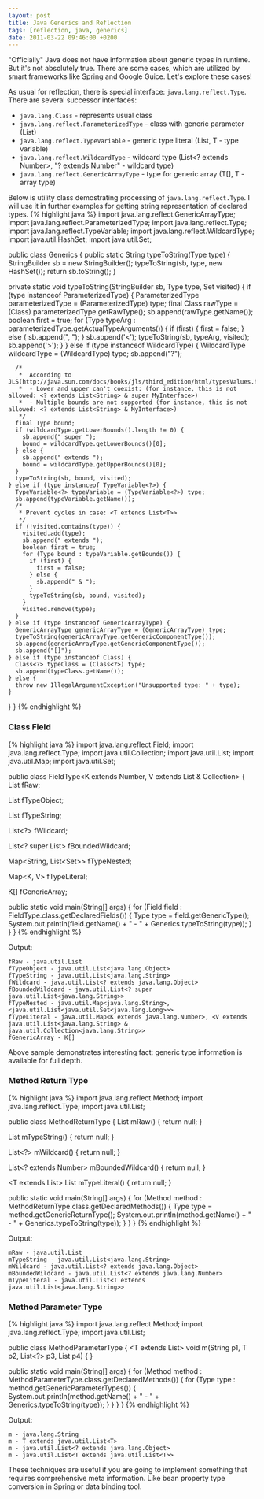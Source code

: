 ```yaml
---
layout: post
title: Java Generics and Reflection
tags: [reflection, java, generics]
date: 2011-03-22 09:46:00 +0200
---
```

"Officially" Java does not have information about generic types in runtime. But it's not absolutely true. There are some cases, which are utilized by smart frameworks like Spring and Google Guice. Let's explore these cases!

<!-- more -->

As usual for reflection, there is special interface: `java.lang.reflect.Type`. There are several successor interfaces:

* `java.lang.Class` - represents usual class
* `java.lang.reflect.ParameterizedType` - class with generic parameter (List<String>)
* `java.lang.reflect.TypeVariable` - generic type literal (List<T>, T - type variable)
* `java.lang.reflect.WildcardType` - wildcard type (List<? extends Number>, \"? extends Number\" - wildcard type)
* `java.lang.reflect.GenericArrayType` - type for generic array (T\[\], T - array type)

Below is utility class demostrating processing of `java.lang.reflect.Type`. I will use it in further examples for getting string representation of declared types.
{% highlight java %}
import java.lang.reflect.GenericArrayType;
import java.lang.reflect.ParameterizedType;
import java.lang.reflect.Type;
import java.lang.reflect.TypeVariable;
import java.lang.reflect.WildcardType;
import java.util.HashSet;
import java.util.Set;

public class Generics {
  public static String typeToString(Type type) {
    StringBuilder sb = new StringBuilder();
    typeToString(sb, type, new HashSet<Type>());
    return sb.toString();
  }

  private static void typeToString(StringBuilder sb, Type type, Set<Type> visited) {
    if (type instanceof ParameterizedType) {
      ParameterizedType parameterizedType = (ParameterizedType) type;
      final Class<?> rawType = (Class<?>) parameterizedType.getRawType();
      sb.append(rawType.getName());
      boolean first = true;
      for (Type typeArg : parameterizedType.getActualTypeArguments()) {
        if (first) {
          first = false;
        } else {
          sb.append(", ");
        }
        sb.append('<');
        typeToString(sb, typeArg, visited);
        sb.append('>');
      }
    } else if (type instanceof WildcardType) {
      WildcardType wildcardType = (WildcardType) type;
      sb.append("?");

      /*
       *  According to JLS(http://java.sun.com/docs/books/jls/third_edition/html/typesValues.html#4.5.1):
       *  - Lower and upper can't coexist: (for instance, this is not allowed: <? extends List<String> & super MyInterface>)
       *  - Multiple bounds are not supported (for instance, this is not allowed: <? extends List<String> & MyInterface>)
       */
      final Type bound;
      if (wildcardType.getLowerBounds().length != 0) {
        sb.append(" super ");
        bound = wildcardType.getLowerBounds()[0];
      } else {
        sb.append(" extends ");
        bound = wildcardType.getUpperBounds()[0];
      }
      typeToString(sb, bound, visited);
    } else if (type instanceof TypeVariable<?>) {
      TypeVariable<?> typeVariable = (TypeVariable<?>) type;
      sb.append(typeVariable.getName());
      /*
       * Prevent cycles in case: <T extends List<T>>
       */
      if (!visited.contains(type)) {
        visited.add(type);
        sb.append(" extends ");
        boolean first = true;
        for (Type bound : typeVariable.getBounds()) {
          if (first) {
            first = false;
          } else {
            sb.append(" & ");
          }
          typeToString(sb, bound, visited);
        }
        visited.remove(type);
      }
    } else if (type instanceof GenericArrayType) {
      GenericArrayType genericArrayType = (GenericArrayType) type;
      typeToString(genericArrayType.getGenericComponentType());
      sb.append(genericArrayType.getGenericComponentType());
      sb.append("[]");
    } else if (type instanceof Class) {
      Class<?> typeClass = (Class<?>) type;
      sb.append(typeClass.getName());
    } else {
      throw new IllegalArgumentException("Unsupported type: " + type);
    }
  }
}
{% endhighlight %}

### Class Field
{% highlight java %}
import java.lang.reflect.Field;
import java.lang.reflect.Type;
import java.util.Collection;
import java.util.List;
import java.util.Map;
import java.util.Set;

public class FieldType<K extends Number, V extends List<String> & Collection<String>> {
  List fRaw;

  List<Object> fTypeObject;

  List<String> fTypeString;

  List<?> fWildcard;

  List<? super List<String>> fBoundedWildcard;

  Map<String, List<Set<Long>>> fTypeNested;

  Map<K, V> fTypeLiteral;

  K[] fGenericArray;

  public static void main(String[] args) {
    for (Field field : FieldType.class.getDeclaredFields()) {
      Type type = field.getGenericType();
      System.out.println(field.getName() + " - " + Generics.typeToString(type));
    }
  }
}
{% endhighlight %}

Output:

~~~~~
fRaw - java.util.List
fTypeObject - java.util.List<java.lang.Object>
fTypeString - java.util.List<java.lang.String>
fWildcard - java.util.List<? extends java.lang.Object>
fBoundedWildcard - java.util.List<? super java.util.List<java.lang.String>>
fTypeNested - java.util.Map<java.lang.String>, <java.util.List<java.util.Set<java.lang.Long>>>
fTypeLiteral - java.util.Map<K extends java.lang.Number>, <V extends java.util.List<java.lang.String> & java.util.Collection<java.lang.String>>
fGenericArray - K[]
~~~~~

Above sample demonstrates interesting fact: generic type information is
available for full depth.

### Method Return Type
{% highlight java %}
import java.lang.reflect.Method;
import java.lang.reflect.Type;
import java.util.List;

public class MethodReturnType {
  List mRaw() { return null; }

  List<String> mTypeString() { return null; }

  List<?> mWildcard() { return null; }

  List<? extends Number> mBoundedWildcard() { return null; }

  <T extends List<String>> List<T> mTypeLiteral() { return null; }

  public static void main(String[] args) {
    for (Method method : MethodReturnType.class.getDeclaredMethods()) {
      Type type = method.getGenericReturnType();
      System.out.println(method.getName() + " - " + Generics.typeToString(type));
    }
  }
}
{% endhighlight %}

Output:

~~~~~
mRaw - java.util.List
mTypeString - java.util.List<java.lang.String>
mWildcard - java.util.List<? extends java.lang.Object>
mBoundedWildcard - java.util.List<? extends java.lang.Number>
mTypeLiteral - java.util.List<T extends java.util.List<java.lang.String>>
~~~~~

### Method Parameter Type
{% highlight java %}
import java.lang.reflect.Method;
import java.lang.reflect.Type;
import java.util.List;

public class MethodParameterType {
  <T extends List<T>> void m(String p1, T p2, List<?> p3, List<T> p4) { }

  public static void main(String[] args) {
    for (Method method : MethodParameterType.class.getDeclaredMethods()) {
      for (Type type : method.getGenericParameterTypes()) {
        System.out.println(method.getName() + " - " + Generics.typeToString(type));
      }
    }
  }
}
{% endhighlight %}

Output:

~~~~~
m - java.lang.String
m - T extends java.util.List<T>
m - java.util.List<? extends java.lang.Object>
m - java.util.List<T extends java.util.List<T>>
~~~~~

These techniques are useful if you are going to implement something that requires comprehensive meta information. Like bean property type conversion in Spring or data binding tool.
